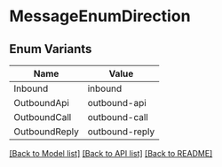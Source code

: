 # MessageEnumDirection

## Enum Variants

| Name | Value |
|---- | -----|
| Inbound | inbound |
| OutboundApi | outbound-api |
| OutboundCall | outbound-call |
| OutboundReply | outbound-reply |


[[Back to Model list]](../README.md#documentation-for-models) [[Back to API list]](../README.md#documentation-for-api-endpoints) [[Back to README]](../README.md)


